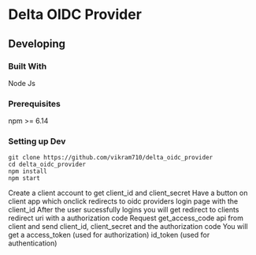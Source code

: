 # Delta OIDC Provider
## Developing

### Built With

Node Js

### Prerequisites

npm >= 6.14

### Setting up Dev
```shell
git clone https://github.com/vikram710/delta_oidc_provider
cd delta_oidc_provider
npm install
npm start
```

Create a client account to get client_id and client_secret
Have a button on client app which onclick redirects to oidc providers login page with the client_id 
After the user sucessfully logins you will get redirect to clients redirect  uri with a authorization code
Request get_access_code api from client and send client_id, client_secret and the authorization code 
You will get a access_token (used for authorization) id_token (used for authentication)


